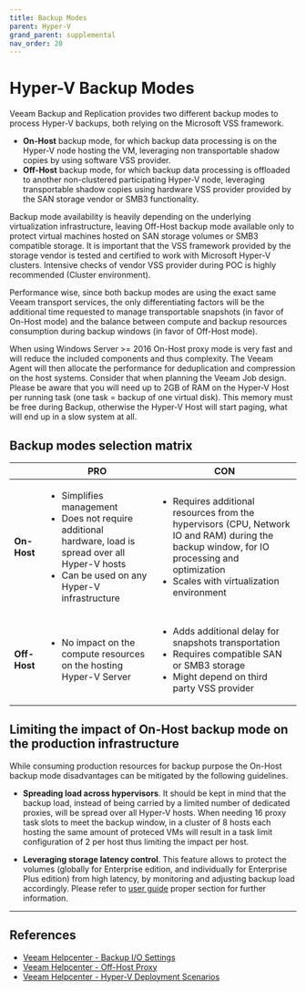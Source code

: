 ```yaml
---
title: Backup Modes
parent: Hyper-V
grand_parent: supplemental
nav_order: 20
---
```


# Hyper-V Backup Modes

Veeam Backup and Replication provides two different backup modes to process Hyper-V backups, both relying on the Microsoft VSS framework.

- **On-Host** backup mode, for which backup data processing is on the Hyper-V node hosting the VM, leveraging non transportable shadow copies by using software VSS provider.
- **Off-Host** backup mode, for which backup data processing is offloaded to another non-clustered participating Hyper-V node, leveraging transportable shadow copies using hardware VSS provider provided by the SAN storage vendor or SMB3 functionality.

Backup mode availability is heavily depending on the underlying virtualization infrastructure, leaving Off-Host backup mode available only to protect virtual machines hosted on SAN storage volumes or SMB3 compatible storage. It is important that the VSS framework provided by the storage vendor is tested and certified to work with Microsoft Hyper-V clusters. Intensive checks of vendor VSS provider during POC is highly recommended (Cluster environment).

Performance wise, since both backup modes are using the exact same Veeam transport services, the only differentiating factors will be the additional time requested to manage transportable snapshots (in favor of On-Host mode) and the balance between compute and backup resources consumption during backup windows (in favor of Off-Host mode).

When using Windows Server >= 2016 On-Host proxy mode is very fast and will reduce the included components and thus complexity. The Veeam Agent will then allocate the performance for deduplication and compression on the host systems. Consider that when planning the Veeam Job design. Please be aware that you will need up to 2GB of RAM on the Hyper-V Host per running task (one task = backup of one virtual disk). This memory must be free during Backup, otherwise the Hyper-V Host will start paging, what will end up in a slow system at all.

## Backup modes selection matrix

|              | PRO                                                                                                                                                                           | CON                                                                                                                                                                                                        |
| ------------ | ----------------------------------------------------------------------------------------------------------------------------------------------------------------------------- | ---------------------------------------------------------------------------------------------------------------------------------------------------------------------------------------------------------- |
| **On-Host**  | <ul><li>Simplifies management</li><li>Does not require additional hardware, load is spread over all Hyper-V hosts</li><li>Can be used on any Hyper-V infrastructure</li></ul> | <ul><li>Requires additional resources from the hypervisors (CPU, Network IO and RAM) during the backup window, for IO processing and optimization</li><li>Scales with virtualization environment</li></ul> |
| **Off-Host** | <ul><li>No impact on the compute resources on the hosting Hyper-V Server</li></ul>                                                                                            | <ul><li>Adds additional delay for snapshots transportation</li><li>Requires compatible SAN or SMB3 storage</li><li>Might depend on third party VSS provider</li></ul>                                      |

## Limiting the impact of On-Host backup mode on the production infrastructure

While consuming production resources for backup purpose the On-Host backup mode disadvantages can be mitigated by the following guidelines.

- **Spreading load across hypervisors**. It should be kept in mind that the backup load, instead of being carried by a limited number of dedicated proxies, will be spread over all Hyper-V hosts. When needing 16 proxy task slots to meet the backup window, in a cluster of 8 hosts each hosting the same amount of proteced VMs will result in a task limit configuration of 2 per host thus limiting the impact per host.

- **Leveraging storage latency control**. This feature allows to protect the volumes (globally for Enterprise edition, and individually for Enterprise Plus edition) from high latency, by monitoring and adjusting backup load accordingly. Please refer to [user guide](https://helpcenter.veeam.com/docs/backup/hyperv/options_parallel_processing.html) proper section for further information.

---

## References
- [Veeam Helpcenter - Backup I/O Settings](https://helpcenter.veeam.com/docs/backup/hyperv/options_parallel_processing.html)
- [Veeam Helpcenter - Off-Host Proxy](https://helpcenter.veeam.com/docs/backup/hyperv/offhost_backup_proxy.html)
- [Veeam Helpcenter - Hyper-V Deployment Scenarios](https://helpcenter.veeam.com/docs/backup/hyperv/deployment_scenarios.html)
